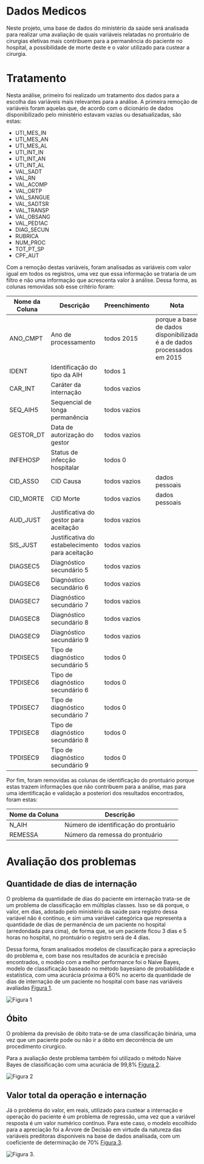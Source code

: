 # Dados Medicos

Neste projeto, uma base de dados do ministério da saúde será analisada para realizar uma avaliação de quais variáveis relatadas no prontuário de cirurgias eletivas mais contribuem para a permanência do paciente no hospital, a possibilidade de morte deste e o valor utilizado para custear a cirurgia.

# Tratamento

Nesta análise, primeiro foi realizado um tratamento dos dados para a escolha das variáveis mais relevantes para a análise. A primeira remoção de variáveis foram aquelas que, de acordo com o dicionário de dados disponibilizado pelo ministério estavam vazias ou desatualizadas, são estas:

- UTI_MES_IN
- UTI_MES_AN
- UTI_MES_AL
- UTI_INT_IN
- UTI_INT_AN
- UTI_INT_AL
- VAL_SADT
- VAL_RN
- VAL_ACOMP
- VAL_ORTP
- VAL_SANGUE
- VAL_SADTSR
- VAL_TRANSP
- VAL_OBSANG
- VAL_PED1AC
- DIAG_SECUN
- RUBRICA
- NUM_PROC
- TOT_PT_SP
- CPF_AUT

Com a remoção destas variáveis, foram analisadas as variáveis com valor igual em todos os registros, uma vez que essa informação se trataria de um filtro e não uma informação que acrescenta valor à análise. Dessa forma, as colunas removidas sob esse critério foram:

|Nome da Coluna|Descrição|Preenchimento|Nota|
|--------------|---------|-------------|----|
|ANO_CMPT | Ano de processamento | todos 2015 | porque a base de dados disponibilizada é a de dados processados em 2015 |
|IDENT | Identificação do tipo da AIH | todos 1 ||
|CAR_INT| Caráter da internação | todos vazios | |
|SEQ_AIH5| Sequencial de longa permanência | todos vazios | |
|GESTOR_DT| Data de autorização do gestor | todos vazios | |
|INFEHOSP| Status de infecção hospitalar | todos 0 | |
|CID_ASSO| CID Causa | todos vazios | dados pessoais |
|CID_MORTE| CID Morte | todos vazios | dados pessoais |
|AUD_JUST| Justificativa do gestor para aceitação | todos vazios | |
|SIS_JUST| Justificativa do estabelecimento para aceitação | todos vazios | |
|DIAGSEC5| Diagnóstico secundário 5 | todos vazios | |
|DIAGSEC6| Diagnóstico secundário 6 | todos vazios | |
|DIAGSEC7| Diagnóstico secundário 7 | todos vazios | |
|DIAGSEC8| Diagnóstico secundário 8 | todos vazios | |
|DIAGSEC9| Diagnóstico secundário 9 | todos vazios | |
|TPDISEC5| Tipo de diagnóstico secundário 5 | todos 0 | |
|TPDISEC6| Tipo de diagnóstico secundário 6 | todos 0 | |
|TPDISEC7| Tipo de diagnóstico secundário 7 | todos 0 | |
|TPDISEC8| Tipo de diagnóstico secundário 8 | todos 0 | |
|TPDISEC9| Tipo de diagnóstico secundário 9 | todos 0 | |

Por fim, foram removidas as colunas de identificação do prontuário porque estas trazem informações que não contribuem para a análise, mas para uma identificação e validação a posteriori dos resultados encontrados, foram estas:

|Nome da Coluna|Descrição|
|--------------|---------|
|N_AIH | Número de identificação do prontuário |
|REMESSA | Número da remessa do prontuário |

# Avaliação dos problemas

## Quantidade de dias de internação

O problema da quantidade de dias do paciente em internação trata-se de um problema de classificação em múltiplas classes. Isso se dá porque, o valor, em dias, adotado pelo ministério da saúde para registro dessa variável não é contínuo, e sim uma variável categórica que representa a quantidade de dias de permanência de um paciente no hospital (arredondada para cima), de forma que, se um paciente ficou 3 dias e 5 horas no hospital, no prontuário o registro será de 4 dias.

Dessa forma, foram analisados modelos de classificação para a apreciação do problema e, com base nos resultados de acurácia e precisão encontrados, o modelo com a melhor performance foi o Naive Bayes, modelo de classificação baseado no método bayesiano de probabilidade e estatística, com uma acurácia próxima a 60% no acerto da quantidade de dias de internação de um paciente no hospital com base nas variáveis avaliadas [Figura 1](#Figura_1).


[Figura_1]: imagens/GNB.png "Acurácia do método Gaussian Naive Bayes para o problema de quantidade de dias de internação" 
![Figura 1](imagens/GNB.png)

## Óbito

O problema da previsão de óbito trata-se de uma classificação binária, uma vez que um paciente pode ou não ir a óbito em decorrência de um procedimento cirurgico.

Para a avaliação deste problema também foi utilizado o método Naive Bayes de classificação com uma acurácia de 99,8% [Figura 2](#Figura_2).


[Figura_2]: imagens/GNB_obito.png "Acurácia do método Gaussian Naive Bayes para o problema de óbito" 
![Figura 2](imagens/GNB_obito.png)

## Valor total da operação e internação

Já o problema do valor, em reais, utilizado para custear a internação e operação do paciente é um problema de regressão, uma vez que a variável resposta é um valor numérico contínuo. Para este caso, o modelo escolhido para a apreciação foi a Árvore de Decisão em virtude da natureza das variáveis preditoras disponíveis na base de dados analisada, com um coeficiente de determinação de 70% [Figura 3](#Figura_3).


[Figura_3]: imagens/DT_val.png "Coeficiente de determinação para o problema de previsão do valor utilizado para custeio do procedimento e internação do paciente" 
![Figura 3](imagens/DT_val.png).
